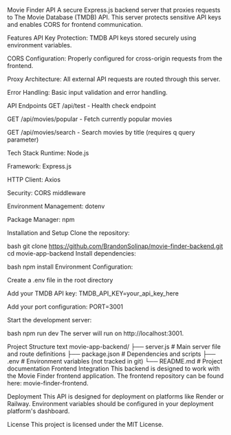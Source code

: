 Movie Finder API
A secure Express.js backend server that proxies requests to The Movie Database (TMDB) API. This server protects sensitive API keys and enables CORS for frontend communication.

Features
API Key Protection: TMDB API keys stored securely using environment variables.

CORS Configuration: Properly configured for cross-origin requests from the frontend.

Proxy Architecture: All external API requests are routed through this server.

Error Handling: Basic input validation and error handling.

API Endpoints
GET /api/test - Health check endpoint

GET /api/movies/popular - Fetch currently popular movies

GET /api/movies/search - Search movies by title (requires q query parameter)

Tech Stack
Runtime: Node.js

Framework: Express.js

HTTP Client: Axios

Security: CORS middleware

Environment Management: dotenv

Package Manager: npm

Installation and Setup
Clone the repository:

bash
git clone https://github.com/BrandonSolinap/movie-finder-backend.git
cd movie-app-backend
Install dependencies:

bash
npm install
Environment Configuration:

Create a .env file in the root directory

Add your TMDB API key: TMDB_API_KEY=your_api_key_here

Add your port configuration: PORT=3001

Start the development server:

bash
npm run dev
The server will run on http://localhost:3001.

Project Structure
text
movie-app-backend/
├── server.js          # Main server file and route definitions
├── package.json       # Dependencies and scripts
├── .env              # Environment variables (not tracked in git)
└── README.md         # Project documentation
Frontend Integration
This backend is designed to work with the Movie Finder frontend application. The frontend repository can be found here: movie-finder-frontend.

Deployment
This API is designed for deployment on platforms like Render or Railway. Environment variables should be configured in your deployment platform's dashboard.

License
This project is licensed under the MIT License.
